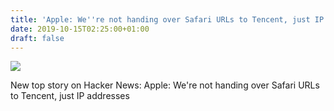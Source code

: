 ```yaml
---
title: 'Apple: We''re not handing over Safari URLs to Tencent, just IP addresses'
date: 2019-10-15T02:25:00+01:00
draft: false
---
```


![](https://ifttt.com/images/no_image_card.png)  

New top story on Hacker News: Apple: We're not handing over Safari URLs to Tencent, just IP addresses